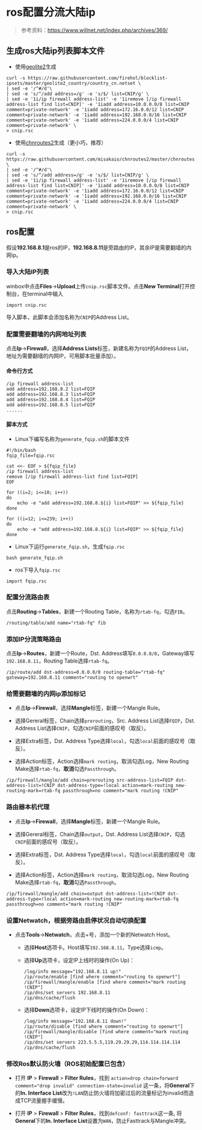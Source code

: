 # ros配置分流大陆ip

> 参考资料：<https://www.willnet.net/index.php/archives/369/>

## 生成ros大陆ip列表脚本文件

+ 使用[geolite2](https://github.com/firehol/blocklist-ipsets/tree/master/geolite2_country)生成

```shell
curl -s https://raw.githubusercontent.com/firehol/blocklist-ipsets/master/geolite2_country/country_cn.netset \
| sed -e '/^#/d'\
| sed -e 's/^/add address=/g' -e 's/$/ list=CNIP/g' \
| sed -e '1i/ip firewall address-list' -e '1iremove [/ip firewall address-list find list=CNIP]' -e '1iadd address=10.0.0.0/8 list=CNIP comment=private-network' -e '1iadd address=172.16.0.0/12 list=CNIP comment=private-network' -e '1iadd address=192.168.0.0/16 list=CNIP comment=private-network' -e '1iadd address=224.0.0.0/4 list=CNIP comment=private-network' \
> cnip.rsc
```

+ 使用[chnroutes2](https://github.com/misakaio/chnroutes2)生成（更小巧，推荐）

```shell
curl -s https://raw.githubusercontent.com/misakaio/chnroutes2/master/chnroutes.txt \
| sed -e '/^#/d'\
| sed -e 's/^/add address=/g' -e 's/$/ list=CNIP/g' \
| sed -e '1i/ip firewall address-list' -e '1iremove [/ip firewall address-list find list=CNIP]' -e '1iadd address=10.0.0.0/8 list=CNIP comment=private-network' -e '1iadd address=172.16.0.0/12 list=CNIP comment=private-network' -e '1iadd address=192.168.0.0/16 list=CNIP comment=private-network' -e '1iadd address=224.0.0.0/4 list=CNIP comment=private-network' \
> cnip.rsc
```

## ros配置

假设**192.168.8.1**是ros的IP，**192.168.8.11**是旁路由的IP，其余IP是需要翻墙的内网ip。

### 导入大陆IP列表

winbox中点击**Files**->**Upload**上传`cnip.rsc`脚本文件。点击**New Terminal**打开控制台，在terminal中输入

```shell
import cnip.rsc
```

导入脚本，此脚本会添加名称为`CNIP`的Address List。

### 配置需要翻墙的内网地址列表

点击**Ip**->**Firewall**，选择**Address Lists**标签，新建名称为`FQIP`的Address List，地址为需要翻墙的内网IP，可用脚本批量添加）。

#### 命令行方式

```shell
/ip firewall address-list
add address=192.168.8.2 list=FQIP
add address=192.168.8.3 list=FQIP
add address=192.168.8.4 list=FQIP
add address=192.168.8.5 list=FQIP
......
```

#### 脚本方式

+ Linux下编写名称为`generate_fqip.sh`的脚本文件

```shell
#!/bin/bash
fqip_file=fqip.rsc

cat <<- EOF > ${fqip_file}
/ip firewall address-list
remove [/ip firewall address-list find list=FQIP]
EOF

for ((i=2; i<=10; i++))
do
    echo -e "add address=192.168.8.${i} list=FQIP" >> ${fqip_file}
done

for ((i=12; i<=239; i++))
do
    echo -e "add address=192.168.8.${i} list=FQIP" >> ${fqip_file}
done
```

+ Linux下运行`generate_fqip.sh`，生成`fqip.rsc`

```shell
bash generate_fqip.sh
```

+ ros下导入`fqip.rsc`

```shell
import fqip.rsc
```

### 配置分流路由表

点击**Routing**->**Tables**，新建一个Routing Table，名称为`rtab-fq`，勾选`FIB`。

```shell
/routing/table/add name="rtab-fq" fib
```

### 添加IP分流策略路由

点击**Ip**->**Routes**，新建一个Route，Dst. Address填写`0.0.0.0/0`，Gateway填写`192.168.8.11`，Routing Table选择`rtab-fq`。

```shell
/ip/route/add dst-address=0.0.0.0/0 routing-table="rtab-fq" gateway=192.168.8.11 comment="routing to openwrt"
```

### 给需要翻墙的内网ip添加标记

+ 点击**Ip**->**Firewall**，选择**Mangle**标签，新建一个Mangle Rule。

+ 选择Gereral标签，Chain选择`prerouting`，Src. Address List选择`FQIP`，Dst. Address List选择`CNIP`，勾选`CNIP`前面的感叹号（取反）。

+ 选择Extra标签，Dst. Address Type选择`local`，勾选`local`前面的感叹号（取反）。

+ 选择Action标签，Action选择`mark routing`，取消勾选Log，New Routing Make选择`rtab-fq`，**取消**勾选`Passthrough`。

```shell
/ip/firewall/mangle/add chain=prerouting src-address-list=FQIP dst-address-list=!CNIP dst-address-type=!local action=mark-routing new-routing-mark=rtab-fq passthrough=no comment="mark routing !CNIP"
```

### 路由器本机代理

+ 点击**Ip**->**Firewall**，选择**Mangle**标签，新建一个Mangle Rule。

+ 选择Gereral标签，Chain选择`output`，Dst. Address List选择`CNIP`，勾选`CNIP`前面的感叹号（取反）。

+ 选择Extra标签，Dst. Address Type选择`local`，勾选`local`前面的感叹号（取反）。

+ 选择Action标签，Action选择`mark routing`，取消勾选Log，New Routing Make选择`rtab-fq`，**取消**勾选`Passthrough`。

```shell
/ip/firewall/mangle/add chain=output dst-address-list=!CNIP dst-address-type=!local action=mark-routing new-routing-mark=rtab-fq passthrough=no comment="mark routing !CNIP"
```

### 设置Netwatch，根据旁路由启停状况自动切换配置

+ 点击**Tools**->**Netwatch**，点击+号，添加一个新的Netwatch Host。
  + 选择**Host**选项卡。Host填写`192.168.8.11`，Type选择`icmp`。
  + 选择**Up**选项卡，设定IP上线时的操作(On Up)：

    ```shell
    /log/info message="192.168.8.11 up!"
    /ip/route/enable [find where comment="routing to openwrt"]
    /ip/firewall/mangle/enable [find where comment="mark routing !CNIP"]
    /ip/dns/set servers 192.168.8.11
    /ip/dns/cache/flush
    ```

  + 选择**Down**选项卡，设定IP下线时的操作(On Down)：

    ```shell
    /log/info message="192.168.8.11 down!"
    /ip/route/disable [find where comment="routing to openwrt"]
    /ip/firewall/mangle/disable [find where comment="mark routing !CNIP"]
    /ip/dns/set servers 223.5.5.5,119.29.29.29,114.114.114.114
    /ip/dns/cache/flush
    ```

### 修改Ros默认防火墙（ROS初始配置已包含）

+ 打开 **IP** > **Firewall** > **Filter Rules**，找到 `action=drop chain=forward comment="drop invalid" connection-state=invalid` 这一条，将**General**下的**In. Interface List**改为`!LAN`防止防火墙将加密过后的流量标记为invalid而造成TCP流量握手缓慢。

+ 打开 **IP** > **Firewall** > **Filter Rules**，找到`defconf: fasttrack`这一条, 将**General**下的**In. Interface List**设置为`WAN`，防止Fasttrack与Mangle冲突。
